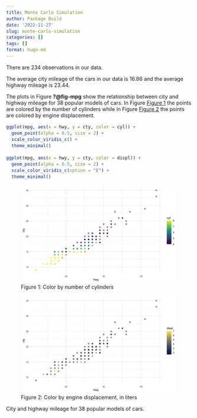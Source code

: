 ```yaml
---
title: Monte Carlo Simulation
author: Package Build
date: '2022-11-27'
slug: monte-carlo-simulation
categories: []
tags: []
format: hugo-md
---
```


There are 234 observations in our data.

The average city mileage of the cars in our data is 16.86 and the average highway mileage is 23.44.

The plots in Figure **?@fig-mpg** show the relationship between city and highway mileage for 38 popular models of cars.
In Figure [Figure 1](#fig-mpg-1) the points are colored by the number of cylinders while in Figure [Figure 2](#fig-mpg-2) the points are colored by engine displacement.

``` r
ggplot(mpg, aes(x = hwy, y = cty, color = cyl)) +
  geom_point(alpha = 0.5, size = 2) +
  scale_color_viridis_c() +
  theme_minimal()

ggplot(mpg, aes(x = hwy, y = cty, color = displ)) +
  geom_point(alpha = 0.5, size = 2) +
  scale_color_viridis_c(option = "E") +
  theme_minimal()
```

<figure>
<img src="index.markdown_strict_files/figure-markdown_strict/fig-mpg-1.png" id="fig-mpg-1" width="768" alt="Figure 1: Color by number of cylinders" />
<figcaption aria-hidden="true">Figure 1: Color by number of cylinders</figcaption>
</figure>

<figure>
<img src="index.markdown_strict_files/figure-markdown_strict/fig-mpg-2.png" id="fig-mpg-2" width="768" alt="Figure 2: Color by engine displacement, in liters" />
<figcaption aria-hidden="true">Figure 2: Color by engine displacement, in liters</figcaption>
</figure>

City and highway mileage for 38 popular models of cars.
